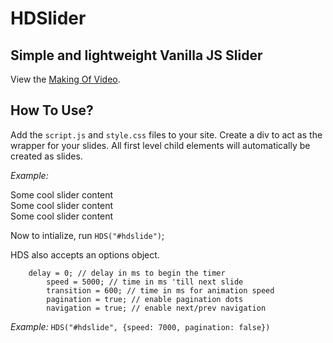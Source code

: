 # HDSlider
## Simple and lightweight Vanilla JS Slider

View the [Making Of Video](https://youtu.be/vU-OQJYUCJc).

## How To Use?
Add the `script.js` and `style.css` files to your site. Create a div to act as the wrapper for your slides. All first level child elements will automatically be created as slides.

*Example:*
  <div id = "hdslide">
    <div class = "slide">Some cool slider content</div>
    <div class = "slide">Some cool slider content</div>
    <div class = "slide">Some cool slider content</div>
  </div>
  
Now to intialize, run `HDS("#hdslide")`;

HDS also accepts an options object.

  		delay = 0; // delay in ms to begin the timer
			speed = 5000; // time in ms 'till next slide
			transition = 600; // time in ms for animation speed
			pagination = true; // enable pagination dots
			navigation = true; // enable next/prev navigation
      
*Example:* `HDS("#hdslide", {speed: 7000, pagination: false})`
